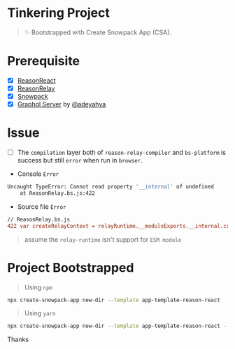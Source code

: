 # Tinkering Project

> ✨ Bootstrapped with Create Snowpack App (CSA).

# Prerequisite
- [x] [ReasonReact](https://github.com/reasonml/reason-react)
- [x] [ReasonRelay](https://github.com/zth/reason-relay)
- [x] [Snowpack](https://github.com/pikapkg/snowpack)
- [x] [Graphql Server](https://github.com/adeyahya/pokedex-2020) by [@adeyahya](https://github.com/adeyahya)

# Issue

- [ ] The `compilation` layer both of `reason-relay-compiler` and `bs-platform` is success but still `error` when run in `browser`.
* Console `Error`
```bash
Uncaught TypeError: Cannot read property '__internal' of undefined
    at ReasonRelay.bs.js:422
```
* Source file `Error`
```diff
// ReasonRelay.bs.js
422 var createRelayContext = relayRuntime.__moduleExports.__internal.createRelayContext;
```

> assume the `relay-runtime` isn't support for `ESM module`

# Project Bootstrapped

> Using `npm`

```sh
npx create-snowpack-app new-dir --template app-template-reason-react
```

> Using `yarn`

```sh
npx create-snowpack-app new-dir --template app-template-reason-react --use-yarn
```

Thanks
